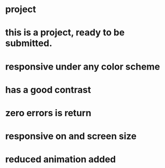 # project
# this is a project, ready to be submitted.
# responsive under any color scheme
# has a good contrast
# zero errors is return
# responsive on and screen size
# reduced animation added
